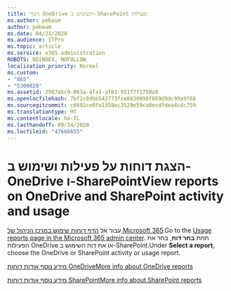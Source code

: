 ```yaml
---
title: ניטור OneDrive והשימוש ב-SharePoint ופעילות
ms.author: pebaum
author: pebaum
ms.date: 04/21/2020
ms.audience: ITPro
ms.topic: article
ms.service: o365-administration
ROBOTS: NOINDEX, NOFOLLOW
localization_priority: Normal
ms.custom:
- "865"
- "5300020"
ms.assetid: 2987a5c9-063a-4fa1-af03-951f7f1750a8
ms.openlocfilehash: 7bf2c8dbb542773fce8830890f869d9dc99a9f66
ms.sourcegitcommit: c6692ce0fa1358ec3529e59ca0ecdfdea4cdc759
ms.translationtype: MT
ms.contentlocale: he-IL
ms.lasthandoff: 09/14/2020
ms.locfileid: "47666655"
---
```

# <a name="view-reports-on-onedrive-and-sharepoint-activity-and-usage"></a><span data-ttu-id="0f1d3-102">הצגת דוחות על פעילות ושימוש ב-OneDrive ו-SharePoint</span><span class="sxs-lookup"><span data-stu-id="0f1d3-102">View reports on OneDrive and SharePoint activity and usage</span></span>

<span data-ttu-id="0f1d3-103">עבור אל [הדף דוחות שימוש במרכז הניהול של Microsoft 365](https://admin.microsoft.com/AdminPortal/Home).</span><span class="sxs-lookup"><span data-stu-id="0f1d3-103">Go to the [Usage reports page in the Microsoft 365 admin center](https://admin.microsoft.com/AdminPortal/Home).</span></span> <span data-ttu-id="0f1d3-104">תחת **בחר דוח**, בחר את הפעילות OneDrive או את דוח השימוש ב-SharePoint.</span><span class="sxs-lookup"><span data-stu-id="0f1d3-104">Under **Select a report**, choose the OneDrive or SharePoint activity or usage report.</span></span>
  
[<span data-ttu-id="0f1d3-105">מידע נוסף אודות דוחות OneDrive</span><span class="sxs-lookup"><span data-stu-id="0f1d3-105">More info about OneDrive reports</span></span>](https://go.microsoft.com/fwlink/?linkid=875239)
  
[<span data-ttu-id="0f1d3-106">מידע נוסף אודות דוחות SharePoint</span><span class="sxs-lookup"><span data-stu-id="0f1d3-106">More info about SharePoint reports</span></span>](https://go.microsoft.com/fwlink/?linkid=875240)
  